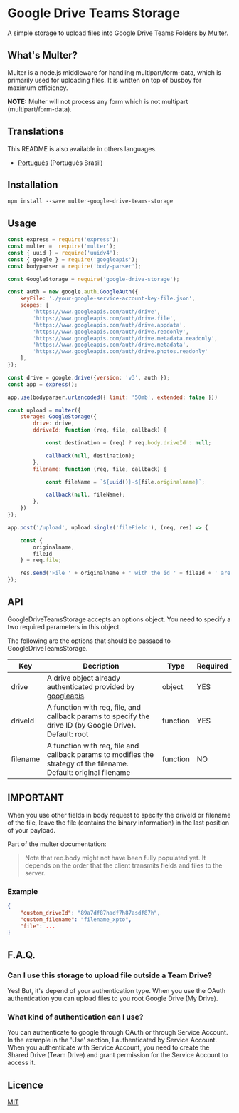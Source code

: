 # Google Drive Teams Storage

A simple storage to upload files into Google Drive Teams Folders by [Multer](https://github.com/expressjs/multer).


## What's Multer?

Multer is a node.js middleware for handling multipart/form-data, which is primarily used for uploading files. It is written on top of busboy for maximum efficiency.

**NOTE:**  Multer will not process any form which is not multipart (multipart/form-data).

## Translations

This README is also available in others languages.

- [Português](docs/README-pt-br.md) (Português Brasil)

## Installation

```
npm install --save multer-google-drive-teams-storage
```

## Usage

```javascript
const express = require('express');
const multer =  require('multer');
const { uuid } = require('uuidv4');
const { google } = require('googleapis');
const bodyparser = require('body-parser');

const GoogleStorage = require('google-drive-storage');

const auth = new google.auth.GoogleAuth({
    keyFile: './your-google-service-account-key-file.json',
    scopes: [
        'https://www.googleapis.com/auth/drive',
        'https://www.googleapis.com/auth/drive.file',
        'https://www.googleapis.com/auth/drive.appdata',
        'https://www.googleapis.com/auth/drive.readonly',
        'https://www.googleapis.com/auth/drive.metadata.readonly',
        'https://www.googleapis.com/auth/drive.metadata',
        'https://www.googleapis.com/auth/drive.photos.readonly'
    ],
});

const drive = google.drive({version: 'v3', auth });
const app = express();

app.use(bodyparser.urlencoded({ limit: '50mb', extended: false }))

const upload = multer({
    storage: GoogleStorage({
        drive: drive,
        ddriveId: function (req, file, callback) { 

            const destination = (req) ? req.body.driveId : null;

            callback(null, destination);
        },
        filename: function (req, file, callback) {

            const fileName = `${uuid()}-${file.originalname}`;

            callback(null, fileName);
        },
    })
});

app.post('/upload', upload.single('fileField'), (req, res) => {

    const {
        originalname,
        fileId
    } = req.file;

    res.send('File ' + originalname + ' with the id ' + fileId + ' are sent.');
});
```

## API

GoogleDriveTeamsStorage accepts an options object. You need to specify a two required parameters in this object.

The following are the options that should be passaed to GoogleDriveTeamsStorage.

Key         | Decription | Type | Required |
----------- | ---------- | ---- | -------- |
drive | A drive object already authenticated provided by [googleapis](https://github.com/googleapis). | object | YES 
driveId | A function with req, file, and callback params to specify the drive ID (by Google Drive). Default: root | function | YES
filename | A function with req, file and callback params to modifies the strategy of the filename. Default: original filename | function | NO

## IMPORTANT

When you use other fields in body request to specify the driveId or filename of the file, leave the file (contains the binary information) in the last position of your payload.

Part of the multer documentation:

>Note that req.body might not have been fully populated yet. It depends on the order that the client transmits fields and files to the server.

### Example

```JSON
{
    "custom_driveId": "89a7df87hadf7h87asdf87h",
    "custom_filename": "filename_xpto",
    "file": ...
}
```

## F.A.Q.

### Can I use this storage to upload file outside a Team Drive?

Yes! But, it's depend of your authentication type. When you use the OAuth authentication you can upload files to you root Google Drive (My Drive).

### What kind of authentication can I use?

You can authenticate to google through OAuth or through Service Account. In the example in the 'Use' section, I authenticated by Service Account. When you authenticate with Service Account, you need to create the Shared Drive (Team Drive) and grant permission for the Service Account to access it.

## Licence

[MIT](https://github.com/expressjs/multer/blob/master/LICENSE)
